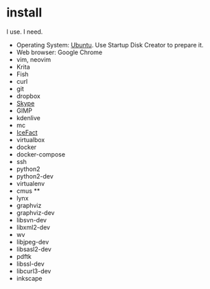 # install
I use. I need.

* Operating System: [Ubuntu](https://ubuntu.com/). Use Startup Disk Creator to prepare it.
* Web browser: Google Chrome
* vim, neovim
* Krita
* Fish
* curl
* git
* dropbox
* [Skype](https://www.skype.com/en/get-skype/)
* GIMP
* kdenlive
* mc
* [IceFact](https://icesoft.ro/)
* virtualbox
* docker
* docker-compose
* ssh
* python2
* python2-dev
* virtualenv
* cmus **
* lynx
* graphviz
* graphviz-dev
* libsvn-dev
* libxml2-dev
* wv
* libjpeg-dev
* libsasl2-dev
* pdftk
* libssl-dev
* libcurl3-dev
* inkscape
